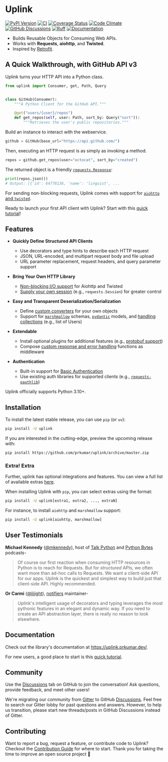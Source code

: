 # Uplink

[![PyPI Version](https://img.shields.io/pypi/v/uplink.svg)](https://pypi.python.org/pypi/uplink)
[![CI](https://img.shields.io/github/actions/workflow/status/prkumar/uplink/ci.yml?branch=master&logo=github&label=CI)](https://github.com/prkumar/uplink/actions?query=event%3Apush+branch%master+workflow%3ACI)
[![Coverage Status](https://img.shields.io/codecov/c/github/prkumar/uplink.svg)](https://codecov.io/gh/prkumar/uplink)
[![Code Climate](https://api.codeclimate.com/v1/badges/d5c5666134763ff1d6c0/maintainability)](https://codeclimate.com/github/prkumar/uplink/maintainability)
[![GitHub Discussions](https://img.shields.io/github/discussions/prkumar/uplink.png)](https://github.com/prkumar/uplink/discussions)
[![Ruff](https://img.shields.io/endpoint?url=https://raw.githubusercontent.com/astral-sh/ruff/main/assets/badge/v2.json)](https://github.com/astral-sh/ruff)
[![Documentation](https://img.shields.io/badge/docs-blue?style=flat&link=https%3A%2F%2Fuplink.prkumar.dev%2F)](https://uplink.prkumar.dev/)

- Builds Reusable Objects for Consuming Web APIs.
- Works with **Requests**, **aiohttp**, and **Twisted**.
- Inspired by [Retrofit](http://square.github.io/retrofit/).

## A Quick Walkthrough, with GitHub API v3

Uplink turns your HTTP API into a Python class.

```python
from uplink import Consumer, get, Path, Query


class GitHub(Consumer):
    """A Python Client for the GitHub API."""

    @get("users/{user}/repos")
    def get_repos(self, user: Path, sort_by: Query("sort")):
        """Retrieves the user's public repositories."""
```

Build an instance to interact with the webservice.

```python
github = GitHub(base_url="https://api.github.com/")
```

Then, executing an HTTP request is as simply as invoking a method.

```python
repos = github.get_repos(user="octocat", sort_by="created")
```

The returned object is a friendly [`requests.Response`](http://docs.python-requests.org/en/master/api/#requests.Response):

```python
print(repos.json())
# Output: [{'id': 64778136, 'name': 'linguist', ...
```

For sending non-blocking requests, Uplink comes with support for [`aiohttp` and `twisted`](https://github.com/prkumar/uplink/tree/master/examples/async-requests).

Ready to launch your first API client with Uplink? Start with this [quick tutorial](https://uplink.prkumar.dev/user/quickstart)!

## Features

- **Quickly Define Structured API Clients**
  - Use decorators and type hints to describe each HTTP request
  - JSON, URL-encoded, and multipart request body and file upload
  - URL parameter replacement, request headers, and query parameter support

- **Bring Your Own HTTP Library**
  - [Non-blocking I/O support](https://github.com/prkumar/uplink/tree/master/examples/async-requests) for Aiohttp and Twisted
  - [Supply your own session](https://uplink.prkumar.dev/user/clients/#swapping-out-the-default-http-session) (e.g., `requests.Session`) for greater control

- **Easy and Transparent Deserialization/Serialization**
  - Define [custom converters](https://uplink.prkumar.dev/user/serialization/#custom-json-deserialization) for your own objects
  - Support for [`marshmallow`](https://github.com/prkumar/uplink/tree/master/examples/marshmallow) schemas, [`pydantic`](https://pydantic-docs.helpmanual.io/) models, and [handling collections](https://uplink.prkumar.dev/user/serialization/#converting-collections) (e.g., list of Users)

- **Extendable**
  - Install optional plugins for additional features (e.g., [protobuf support](https://github.com/prkumar/uplink-protobuf))
  - Compose [custom response and error handling](https://uplink.prkumar.dev/user/quickstart/#response-and-error-handling) functions as middleware

- **Authentication**
  - Built-in support for [Basic Authentication](https://uplink.prkumar.dev/user/auth/#basic-authentication)
  - Use existing auth libraries for supported clients (e.g., [`requests-oauthlib`](https://github.com/requests/requests-oauthlib))

Uplink officially supports Python 3.10+.

## Installation

To install the latest stable release, you can use `pip` (or `uv`):

```bash
pip install -U uplink
```

If you are interested in the cutting-edge, preview the upcoming release with:

```bash
pip install https://github.com/prkumar/uplink/archive/master.zip
```

### Extra! Extra

Further, uplink has optional integrations and features. You can view a full list of available extras [here](https://uplink.prkumar.dev/user/install/#extras).

When installing Uplink with `pip`, you can select extras using the format:

```bash
pip install -U uplink[extra1, extra2, ..., extraN]
```

For instance, to install `aiohttp` and `marshmallow` support:

```bash
pip install -U uplink[aiohttp, marshmallow]
```

## User Testimonials

**Michael Kennedy** ([@mkennedy](https://twitter.com/mkennedy)), host of [Talk Python](https://twitter.com/TalkPython) and [Python Bytes](https://twitter.com/pythonbytes) podcasts-

> Of course our first reaction when consuming HTTP resources in Python is to reach for Requests. But for *structured* APIs, we often want more than ad-hoc calls to Requests. We want a client-side API for our apps. Uplink is the quickest and simplest way to build just that client-side API. Highly recommended.

**Or Carmi** ([@liiight](https://github.com/liiight)), [notifiers](https://github.com/notifiers/notifiers) maintainer-

> Uplink's intelligent usage of decorators and typing leverages the most pythonic features in an elegant and dynamic way. If you need to create an API abstraction layer, there is really no reason to look elsewhere.

## Documentation

Check out the library's documentation at <https://uplink.prkumar.dev/>.

For new users, a good place to start is this [quick tutorial](https://uplink.prkumar.dev/user/quickstart).

## Community

Use the [Discussions](https://github.com/prkumar/uplink/discussions) tab on GitHub to join the conversation! Ask questions, provide feedback, and meet other users!

We're migrating our community from [Gitter](https://gitter.im/python-uplink/Lobby) to GitHub [Discussions](https://github.com/prkumar/uplink/discussions). Feel free to search our Gitter lobby for past questions and answers. However, to help us transition, please start new threads/posts in GitHub Discussions instead of Gitter.

## Contributing

Want to report a bug, request a feature, or contribute code to Uplink? Checkout the [Contribution Guide](https://github.com/prkumar/uplink/blob/master/CONTRIBUTING.md) for where to start.
Thank you for taking the time to improve an open source project 💜
